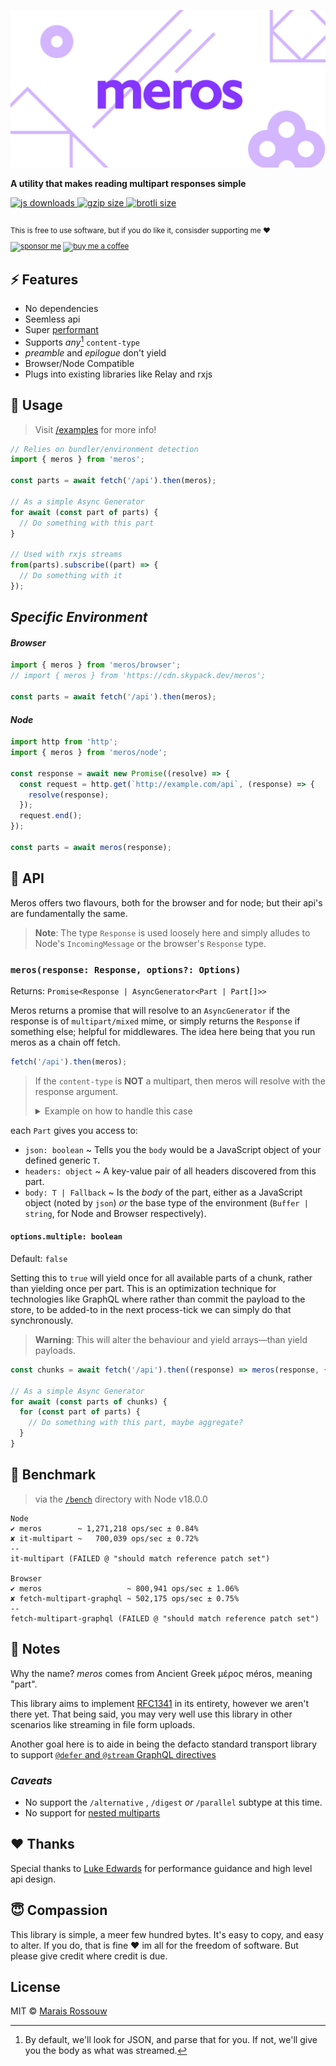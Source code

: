 <div align="left">

<samp>

![meros](logo.svg)

</samp>

**A utility that makes reading multipart responses simple**

<a href="https://npm-stat.com/charts.html?package=meros">
  <img src="https://badgen.net/npm/dm/meros?color=black&label=npm%20downloads" alt="js downloads">
</a>
<a href="https://unpkg.com/meros/browser/index.mjs">
  <img src="https://img.badgesize.io/https://unpkg.com/meros/browser/index.mjs?compression=gzip&label=gzip&color=black" alt="gzip size" />
</a>
<a href="https://unpkg.com/meros/browser/index.mjs">
  <img src="https://img.badgesize.io/https://unpkg.com/meros/browser/index.mjs?compression=brotli&label=brotli&color=black" alt="brotli size" />
</a>

<br>
<br>

<sup>

This is free to use software, but if you do like it, consisder supporting me ❤️

[![sponsor me](https://badgen.net/badge/icon/sponsor?icon=github&label&color=gray)](https://github.com/sponsors/maraisr)
[![buy me a coffee](https://badgen.net/badge/icon/buymeacoffee?icon=buymeacoffee&label&color=gray)](https://www.buymeacoffee.com/marais)

</sup>

</div>

## ⚡ Features

- No dependencies
- Seemless api
- Super [performant](#-benchmark)
- Supports _any_[^1] `content-type`
- _preamble_ and _epilogue_ don't yield
- Browser/Node Compatible
- Plugs into existing libraries like Relay and rxjs

[^1]: By default, we'll look for JSON, and parse that for you. If not, we'll give you the body as what was streamed.

## 🚀 Usage

> Visit [/examples](/examples) for more info!

```ts
// Relies on bundler/environment detection
import { meros } from 'meros';

const parts = await fetch('/api').then(meros);

// As a simple Async Generator
for await (const part of parts) {
  // Do something with this part
}

// Used with rxjs streams
from(parts).subscribe((part) => {
  // Do something with it
});
```

## _Specific Environment_

#### _Browser_

```ts
import { meros } from 'meros/browser';
// import { meros } from 'https://cdn.skypack.dev/meros';

const parts = await fetch('/api').then(meros);
```

#### _Node_

```ts
import http from 'http';
import { meros } from 'meros/node';

const response = await new Promise((resolve) => {
  const request = http.get(`http://example.com/api`, (response) => {
    resolve(response);
  });
  request.end();
});

const parts = await meros(response);
```

## 🔎 API

Meros offers two flavours, both for the browser and for node; but their api's are fundamentally the same.

> **Note**: The type `Response` is used loosely here and simply alludes to Node's `IncomingMessage` or the browser's
> `Response` type.

### `meros(response: Response, options?: Options)`

Returns: `Promise<Response | AsyncGenerator<Part | Part[]>>`

Meros returns a promise that will resolve to an `AsyncGenerator` if the response is of `multipart/mixed` mime, or simply
returns the `Response` if something else; helpful for middlewares. The idea here being that you run meros as a chain off
fetch.

```ts
fetch('/api').then(meros);
```

> If the `content-type` is **NOT** a multipart, then meros will resolve with the response argument.
>
> <details>
> <summary>Example on how to handle this case</summary>
>
> ```ts
> import { meros } from 'meros';
>
> const response = await fetch('/api'); // Assume this isnt multipart
> const parts = await meros(response);
>
> if (parts[Symbol.asyncIterator] < 'u') {
>   for await (const part of parts) {
>     // Do something with this part
>   }
> } else {
>   const data = await parts.json();
> }
> ```
>
> </details>

each `Part` gives you access to:

- `json: boolean` ~ Tells you the `body` would be a JavaScript object of your defined generic `T`.
- `headers: object` ~ A key-value pair of all headers discovered from this part.
- `body: T | Fallback` ~ Is the _body_ of the part, either as a JavaScript object (noted by `json`) _or_ the base type
  of the environment (`Buffer | string`, for Node and Browser respectively).

#### `options.multiple: boolean`

Default: `false`

Setting this to `true` will yield once for all available parts of a chunk, rather than yielding once per part. This is
an optimization technique for technologies like GraphQL where rather than commit the payload to the store, to be
added-to in the next process-tick we can simply do that synchronously.

> **Warning**: This will alter the behaviour and yield arrays—than yield payloads.

```ts
const chunks = await fetch('/api').then((response) => meros(response, { multiple: true }));

// As a simple Async Generator
for await (const parts of chunks) {
  for (const part of parts) {
    // Do something with this part, maybe aggregate?
  }
}
```

## 💨 Benchmark

> via the [`/bench`](/bench) directory with Node v18.0.0

```
Node
✔ meros        ~ 1,271,218 ops/sec ± 0.84%
✘ it-multipart ~   700,039 ops/sec ± 0.72%
--
it-multipart (FAILED @ "should match reference patch set")

Browser
✔ meros                   ~ 800,941 ops/sec ± 1.06%
✘ fetch-multipart-graphql ~ 502,175 ops/sec ± 0.75%
--
fetch-multipart-graphql (FAILED @ "should match reference patch set")
```

## 🎒 Notes

Why the name? _meros_ comes from Ancient Greek μέρος méros, meaning "part".

This library aims to implement [RFC1341] in its entirety, however we aren't there yet. That being said, you may very
well use this library in other scenarios like streaming in file form uploads.

Another goal here is to aide in being the defacto standard transport library to support
[`@defer` and `@stream` GraphQL directives](https://foundation.graphql.org/news/2020/12/08/improving-latency-with-defer-and-stream-directives/)

### _Caveats_

- No support the `/alternative` , `/digest` _or_ `/parallel` subtype at this time.
- No support for [nested multiparts](https://tools.ietf.org/html/rfc1341#appendix-C)

## ❤ Thanks

Special thanks to [Luke Edwards](https://github.com/lukeed) for performance guidance and high level api design.

## 😇 Compassion

This library is simple, a meer few hundred bytes. It's easy to copy, and easy to alter. If you do, that is fine ❤️ im
all for the freedom of software. But please give credit where credit is due.

## License

MIT © [Marais Rossouw](https://marais.io)

[rfc1341]: https://tools.ietf.org/html/rfc1341 'The Multipart Content-Type'
